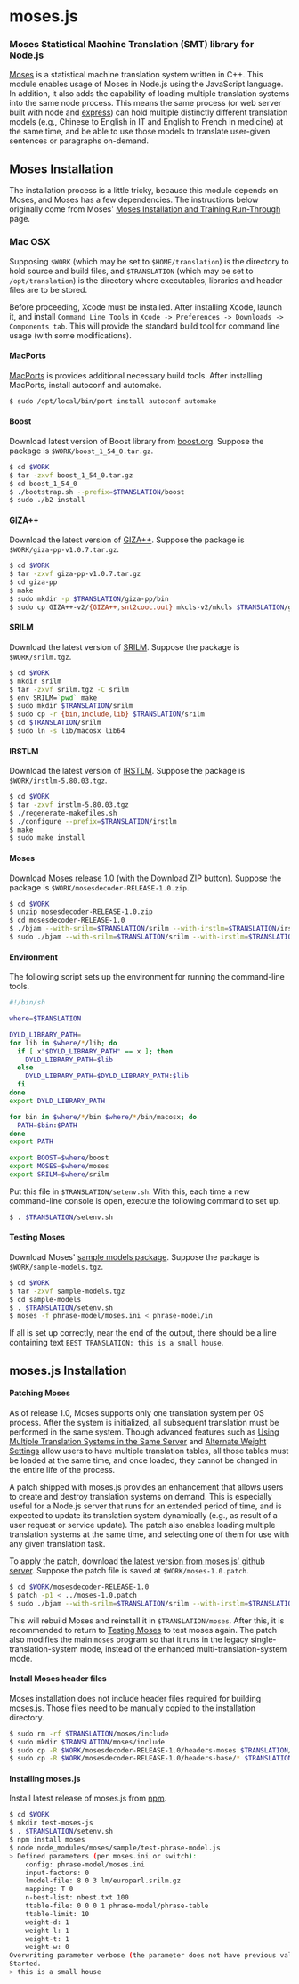 moses.js
==========

### Moses Statistical Machine Translation (SMT) library for Node.js

[Moses](http://www.statmt.org/moses/) is a statistical machine translation system written in C++. This module enables usage of Moses in Node.js using the JavaScript language. In addition, it also adds the capability of loading multiple translation systems into the same node process. This means the same process (or web server built with node and [express](http://expressjs.com/)) can hold multiple distinctly different translation models (e.g., Chinese to English in IT and English to French in medicine) at the same time, and be able to use those models to translate user-given sentences or paragraphs on-demand.

Moses Installation
----------

The installation process is a little tricky, because this module depends on Moses, and Moses has a few dependencies. The instructions below originally come from Moses' [Moses Installation and Training Run-Through](http://www.statmt.org/moses_steps.html) page.

### Mac OSX

Supposing `$WORK` (which may be set to `$HOME/translation`) is the directory to hold source and build files, and `$TRANSLATION` (which may be set to `/opt/translation`) is the directory where executables, libraries and header files are to be stored.

Before proceeding, Xcode must be installed. After installing Xcode, launch it, and install `Command Line Tools` in `Xcode -> Preferences -> Downloads -> Components tab`. This will provide the standard build tool for command line usage (with some modifications).

#### MacPorts

[MacPorts](http://www.macports.org/) is provides additional necessary build tools. After installing MacPorts, install autoconf and automake.

```bash
$ sudo /opt/local/bin/port install autoconf automake
```

#### Boost

Download latest version of Boost library from [boost.org](http://www.boost.org/). Suppose the package is `$WORK/boost_1_54_0.tar.gz`.

```bash
$ cd $WORK
$ tar -zxvf boost_1_54_0.tar.gz
$ cd boost_1_54_0
$ ./bootstrap.sh --prefix=$TRANSLATION/boost
$ sudo ./b2 install
```

#### GIZA++

Download the latest version of [GIZA++](https://code.google.com/p/giza-pp/). Suppose the package is `$WORK/giza-pp-v1.0.7.tar.gz`.

```bash
$ cd $WORK
$ tar -zxvf giza-pp-v1.0.7.tar.gz
$ cd giza-pp
$ make
$ sudo mkdir -p $TRANSLATION/giza-pp/bin
$ sudo cp GIZA++-v2/{GIZA++,snt2cooc.out} mkcls-v2/mkcls $TRANSLATION/giza-pp/bin
```

#### SRILM

Download the latest version of [SRILM](http://www.speech.sri.com/projects/srilm/). Suppose the package is `$WORK/srilm.tgz`.

```bash
$ cd $WORK
$ mkdir srilm
$ tar -zxvf srilm.tgz -C srilm
$ env SRILM=`pwd` make
$ sudo mkdir $TRANSLATION/srilm
$ sudo cp -r {bin,include,lib} $TRANSLATION/srilm
$ cd $TRANSLATION/srilm
$ sudo ln -s lib/macosx lib64
```

#### IRSTLM

Download the latest version of [IRSTLM](http://hlt.fbk.eu/en/irstlm). Suppose the package is `$WORK/irstlm-5.80.03.tgz`.

```bash
$ cd $WORK
$ tar -zxvf irstlm-5.80.03.tgz
$ ./regenerate-makefiles.sh
$ ./configure --prefix=$TRANSLATION/irstlm
$ make
$ sudo make install
```

#### Moses

Download [Moses release 1.0](https://github.com/moses-smt/mosesdecoder/tree/RELEASE-1.0) (with the Download ZIP button). Suppose the package is `$WORK/mosesdecoder-RELEASE-1.0.zip`.

```bash
$ cd $WORK
$ unzip mosesdecoder-RELEASE-1.0.zip
$ cd mosesdecoder-RELEASE-1.0
$ ./bjam --with-srilm=$TRANSLATION/srilm --with-irstlm=$TRANSLATION/irstlm --with-giza=$TRANSLATION/giza-pp --with-boost=$TRANSLATION/boost --prefix=$TRANSLATION/moses -j2 -sLDFLAGS="-liconv -lboost_program_options"
$ sudo ./bjam --with-srilm=$TRANSLATION/srilm --with-irstlm=$TRANSLATION/irstlm --with-giza=$TRANSLATION/giza-pp --with-boost=$TRANSLATION/boost --prefix=$TRANSLATION/moses -j2 -sLDFLAGS="-liconv -lboost_program_options" install
```

#### Environment

The following script sets up the environment for running the command-line tools.

```bash
#!/bin/sh

where=$TRANSLATION

DYLD_LIBRARY_PATH=
for lib in $where/*/lib; do
  if [ x"$DYLD_LIBRARY_PATH" == x ]; then
    DYLD_LIBRARY_PATH=$lib
  else
    DYLD_LIBRARY_PATH=$DYLD_LIBRARY_PATH:$lib
  fi
done
export DYLD_LIBRARY_PATH

for bin in $where/*/bin $where/*/bin/macosx; do
  PATH=$bin:$PATH
done
export PATH

export BOOST=$where/boost
export MOSES=$where/moses
export SRILM=$where/srilm
```

Put this file in `$TRANSLATION/setenv.sh`. With this, each time a new command-line console is open, execute the following command to set up.

```bash
$ . $TRANSLATION/setenv.sh
```

#### Testing Moses

Download Moses' [sample models package](http://www.statmt.org/moses/download/sample-models.tgz). Suppose the package is `$WORK/sample-models.tgz`.

```bash
$ cd $WORK
$ tar -zxvf sample-models.tgz
$ cd sample-models
$ . $TRANSLATION/setenv.sh
$ moses -f phrase-model/moses.ini < phrase-model/in
```

If all is set up correctly, near the end of the output, there should be a line containing text `BEST TRANSLATION: this is a small house`.

moses.js Installation
----------

#### Patching Moses

As of release 1.0, Moses supports only one translation system per OS process. After the system is initialized, all subsequent translation must be performed in the same system. Though advanced features such as [Using Multiple Translation Systems in the Same Server](http://www.statmt.org/moses/?n=Moses.AdvancedFeatures#ntoc29) and [Alternate Weight Settings](http://www.statmt.org/moses/?n=Moses.AdvancedFeatures#ntoc52) allow users to have multiple translation tables, all those tables must be loaded at the same time, and once loaded, they cannot be changed in the entire life of the process.

A patch shipped with moses.js provides an enhancement that allows users to create and destroy translation systems on demand. This is especially useful for a Node.js server that runs for an extended period of time, and is expected to update its translation system dynamically (e.g., as result of a user request or service update). The patch also enables loading multiple translation systems at the same time, and selecting one of them for use with any given translation task.

To apply the patch, download [the latest version from moses.js' github server](https://raw.github.com/tfeng/moses/master/patches/moses-1.0.patch). Suppose the patch file is saved at `$WORK/moses-1.0.patch`.

```bash
$ cd $WORK/mosesdecoder-RELEASE-1.0
$ patch -p1 < ../moses-1.0.patch
$ sudo ./bjam --with-srilm=$TRANSLATION/srilm --with-irstlm=$TRANSLATION/irstlm --with-giza=$TRANSLATION/giza-pp --with-boost=$TRANSLATION/boost --prefix=$TRANSLATION/moses -j2 -sLDFLAGS="-liconv -lboost_program_options" install
```

This will rebuild Moses and reinstall it in `$TRANSLATION/moses`. After this, it is recommended to return to [Testing Moses](#testing-moses) to test moses again. The patch also modifies the main `moses` program so that it runs in the legacy single-translation-system mode, instead of the enhanced multi-translation-system mode.

#### Install Moses header files

Moses installation does not include header files required for building moses.js. Those files need to be manually copied to the installation directory.

```bash
$ sudo rm -rf $TRANSLATION/moses/include
$ sudo mkdir $TRANSLATION/moses/include
$ sudo cp -R $WORK/mosesdecoder-RELEASE-1.0/headers-moses $TRANSLATION/moses/include/moses
$ sudo cp -R $WORK/mosesdecoder-RELEASE-1.0/headers-base/* $TRANSLATION/moses/include/
```

#### Installing moses.js

Install latest release of moses.js from [npm](https://npmjs.org/package/moses).

```bash
$ cd $WORK
$ mkdir test-moses-js
$ . $TRANSLATION/setenv.sh
$ npm install moses
$ node node_modules/moses/sample/test-phrase-model.js
> Defined parameters (per moses.ini or switch):
	config: phrase-model/moses.ini 
	input-factors: 0 
	lmodel-file: 8 0 3 lm/europarl.srilm.gz 
	mapping: T 0 
	n-best-list: nbest.txt 100 
	ttable-file: 0 0 0 1 phrase-model/phrase-table 
	ttable-limit: 10 
	weight-d: 1 
	weight-l: 1 
	weight-t: 1 
	weight-w: 0 
Overwriting parameter verbose (the parameter does not have previous values) with the following values: 0
Started.
> this is a small house
```
